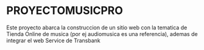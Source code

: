 # PROYECTOMUSICPRO
Este proyecto abarca la construccion de un sitio web con la tematica de Tienda Online de musica (por ej audiomusica es una referencia), ademas de integrar el web Service de Transbank
